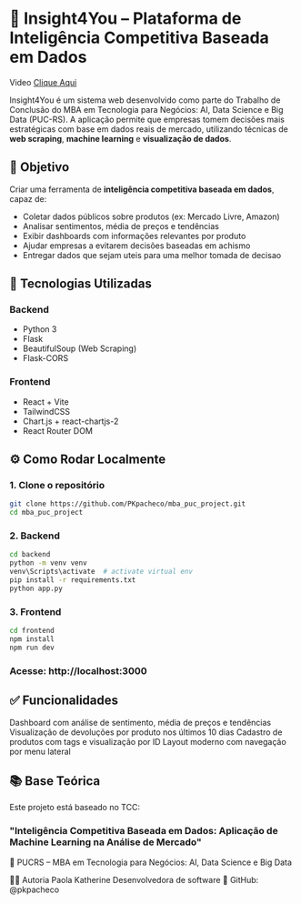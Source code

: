 # 🚀 Insight4You – Plataforma de Inteligência Competitiva Baseada em Dados

Video [Clique Aqui](https://youtu.be/AYfS3paAjFo) 

Insight4You é um sistema web desenvolvido como parte do Trabalho de Conclusão do MBA em Tecnologia para Negócios: AI, Data Science e Big Data (PUC-RS). A aplicação permite que empresas tomem decisões mais estratégicas com base em dados reais de mercado, utilizando técnicas de **web scraping**, **machine learning** e **visualização de dados**.

## 🎯 Objetivo

Criar uma ferramenta de **inteligência competitiva baseada em dados**, capaz de:

- Coletar dados públicos sobre produtos (ex: Mercado Livre, Amazon)
- Analisar sentimentos, média de preços e tendências
- Exibir dashboards com informações relevantes por produto
- Ajudar empresas a evitarem decisões baseadas em achismo
- Entregar dados que sejam uteis para uma melhor tomada de decisao

## 🧠 Tecnologias Utilizadas

### Backend
- Python 3
- Flask
- BeautifulSoup (Web Scraping)
- Flask-CORS

### Frontend
- React + Vite
- TailwindCSS
- Chart.js + react-chartjs-2
- React Router DOM



## ⚙️ Como Rodar Localmente

### 1. Clone o repositório

```bash
git clone https://github.com/PKpacheco/mba_puc_project.git
cd mba_puc_project
```

### 2. Backend
```bash
cd backend
python -m venv venv
venv\Scripts\activate  # activate virtual env
pip install -r requirements.txt
python app.py
```
### 3. Frontend
```bash
cd frontend
npm install
npm run dev
```

### Acesse: http://localhost:3000

## ✅ Funcionalidades
Dashboard com análise de sentimento, média de preços e tendências
Visualização de devoluções por produto nos últimos 10 dias
Cadastro de produtos com tags e visualização por ID
Layout moderno com navegação por menu lateral


## 📚 Base Teórica
Este projeto está baseado no TCC:

### "Inteligência Competitiva Baseada em Dados: Aplicação de Machine Learning na Análise de Mercado"
📍 PUCRS – MBA em Tecnologia para Negócios: AI, Data Science e Big Data


👩‍💻 Autoria
Paola Katherine
Desenvolvedora de software
🔗 GitHub: @pkpacheco
